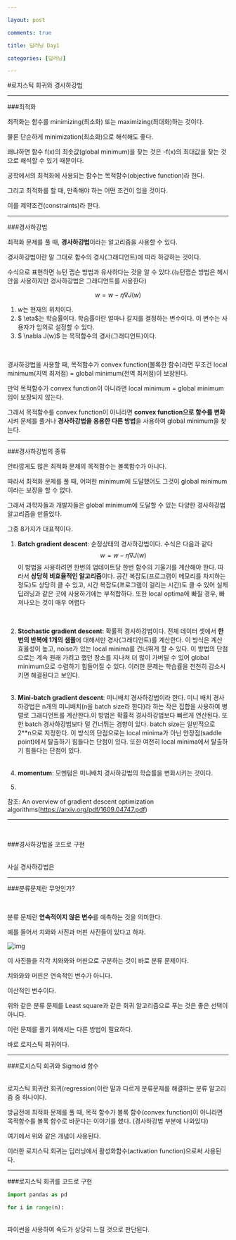 ```yaml
---

layout: post

comments: true

title: 딥러닝 Day1

categories: [딥러닝]

---
```


#로지스틱 회귀와 경사하강법

---

###최적화
<br>

최적화는 함수를 minimizing(최소화) 또는 maximizing(최대화)하는 것이다. 

물론 단순하게 minimization(최소화)으로 해석해도 좋다. 

왜냐하면 함수 f(x)의 최솟값(global minimum)을 찾는 것은 -f(x)의 최대값을 찾는 것으로 해석할 수 있기 때문이다.

공학에서의 최적화에 사용되는 함수는 목적함수(objective function)라 한다.

그리고 최적화를 할 때, 만족해야 하는 어떤 조건이 있을 것이다. 

이를 제약조건(constraints)라 한다.

---
###경사하강법
<br>

최적화 문제를 풀 때, **경사하강법**이라는 알고리즘을 사용할 수 있다.

경사하강법이란 말 그대로 함수의 경사(그래디언트)에 따라 하강하는 것이다.

수식으로 표현하면 뉴턴 랩슨 방법과 유사하다는 것을 알 수 있다.(뉴턴랩슨 방법은 헤시안을 사용하지만 경사하강법은 그래디언트를 사용한다)

$$ w = w - \eta \nabla J(w) $$
1. $w$는 현재의 위치이다.
2. $ \eta$는 학습률이다. 학습률이란 얼마나 갈지를 결정하는 변수이다. 이 변수는 사용자가 임의로 설정할 수 있다.
3. $ \nabla J(w)$ 는 목적함수의 경사(그래디언트)이다. 

<br>

경사하강법을 사용할 때, 목적함수가 convex function(볼록한 함수)라면 무조건 local minimum(지역 최저점) = global minimum(전역 최저점)이 보장된다.

만약 목적함수가 convex function이 아니라면 local minimum = global minimum임이 보장되지 않는다.

그래서 목적함수를 convex function이 아니라면 **convex function으로 함수를 변화**시켜 문제를 풀거나 **경사하강법을 응용한 다른 방법**을 사용하여 global minimum을 찾는다.



---
###경사하강법의 종류

안타깝게도 많은 최적화 문제의 목적함수는 볼록함수가 아니다. 

따라서 최적화 문제를 풀 때, 어떠한 minimum에 도달했어도 그것이 global minimum이라는 보장을 할 수 없다.

그래서 과학자들과 개발자들은 global minimum에 도달할 수 있는 다양한 경사하강법 알고리즘을 만들었다. 

그중 8가지가 대표적이다.
<br>
1. **Batch gradient descent**: 순정상태의 경사하강법이다. 수식은 다음과 같다
 $$ w = w - \eta \nabla J(w) $$ 
 이 방법을 사용하려면 한번의 업데이트당 한번 함수의 기울기를 계산해야 한다.
 따라서 **상당히 비효율적인 알고리즘**이다. 
 공간 복잡도(프로그램이 메모리를 차지하는 정도)도 상당히 클 수 있고, 시간 복잡도(프로그램이 걸리는 시간)도 클 수 있어 실제 딥러닝과 같은 곳에 사용하기에는 부적합하다.
 또한 local optima에 빠질 경우, 빠져나오는 것이 매우 어렵다
 <br>


2. **Stochastic gradient descent**: 확률적 경사하강법이다. 전체 데이터 셋에서 **한번의 반복에 1개의 샘플**에 대해서만 경사(그래디언트)를 계산한다. 이 방식은 계산 효율성이 높고, noise가 있는 local minima를 건너뛰게 할 수 있다.
이 방법의 단점으로는 계속 원래 가려고 했던 장소를 지나쳐 더 많이 가버릴 수 있어 global minimum으로 수렴하기 힘들어질 수 있다.  이러한 문제는 학습률을 천천히 감소시키면 해결된다고 보인다.<br><br>


3. **Mini-batch gradient descent**: 미니배치 경사하강법이라 한다. 미니 배치 경사하강법은 n개의 미니배치(n을 batch size라 한다)라 하는 작은 집합을 사용하여 병렬로 그래디언트를 계산한다.이 방법은 확률적 경사하강법보다 빠르게 연산된다. 또한 batch 경사하강법보다 덜 건너뛰는 경향이 있다.  batch size는 일반적으로 2**n으로 지정한다. 이 방식의 단점으로는 local minima가 아닌 안장점(saddle point)에서 탈출하기 힘들다는 단점이 있다. 또한 여전히 local minima에서 탈출하기 힘들다는 단점이 있다.<br><br>


4. **momentum**: 모멘텀은 미니배치 경사하강법의 학습률을 변화시키는 것이다.  

5. 

참조: An overview of gradient descent optimization algorithms(https://arxiv.org/pdf/1609.04747.pdf)


---




<br>


###경사하강법을 코드로 구현

<br>
사실 경사하강법은 


---


###분류문제란 무엇인가?

<br>


분류 문제란 **연속적이지 않은 변수**를 예측하는 것을 의미한다.

예를 들어서 치와와 사진과 머핀 사진들이 있다고 하자.


![img](https://i.postimg.cc/2SXNWP7f/muffin-meme2.jpg)











이 사진들을 각각 치와와와 머핀으로 구분하는 것이 바로 분류 문제이다. 

치와와와 머핀은 연속적인 변수가 아니다.

이산적인 변수이다.

위와 같은 분류 문제를 Least square과 같은 회귀 알고리즘으로 푸는 것은 좋은 선택이 아니다.

이런 문제를 풀기 위해서는 다른 방법이 필요하다. 

바로 로지스틱 회귀이다.


---
###로지스틱 회귀와 Sigmoid 함수

<br>
로지스틱 회귀란 회귀(regression)이란 말과 다르게 분류문제를 해결하는 분류 알고리즘 중 하나이다.


방금전에 최적화 문제를 풀 때, 목적 함수가 볼록 함수(convex function)이 아니라면 목적함수를 볼록 함수로 바꾼다는 이야기를 했다. (경사하강법 부분에 나와있다)

여기에서 위와 같은 개념이 사용된다.

이러한 로지스틱 회귀는 딥러닝에서 활성화함수(activation function)으로써 사용된다. 

---


###로지스틱 회귀를 코드로 구현
```python
import pandas as pd 

for i in range(n):

```
<br>
파이썬을 사용하여 속도가 상당히 느릴 것으로 판단된다.





